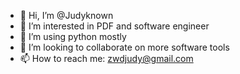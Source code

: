 - 👋 Hi, I’m @Judyknown
- 👀 I’m interested in PDF and software engineer
- 🌱 I’m using python mostly
- 💞️ I’m looking to collaborate on more software tools
- 📫 How to reach me: zwdjudy@gmail.com

<!---
Judyknown/Judyknown is a ✨ special ✨ repository because its `README.md` (this file) appears on your GitHub profile.
You can click the Preview link to take a look at your changes.
--->
